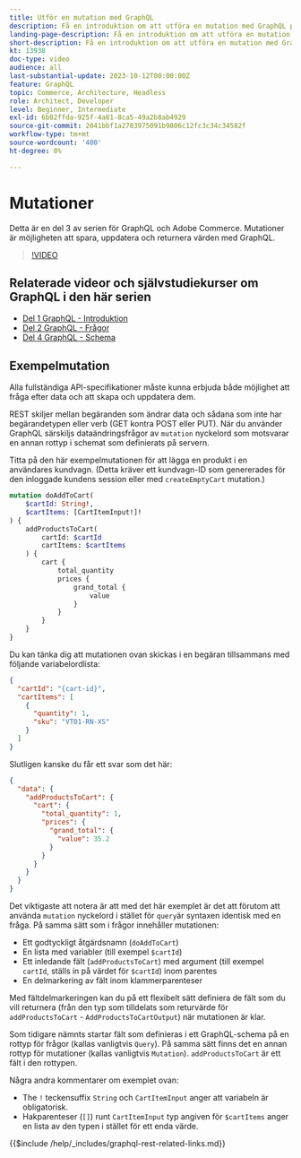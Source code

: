 ```yaml
---
title: Utför en mutation med GraphQL
description: Få en introduktion om att utföra en mutation med GraphQL på Adobe Commerce och [!DNL Magento Open Source]. Utför din första mutation med POSTER.
landing-page-description: Få en introduktion om att utföra en mutation med GraphQL på Adobe Commerce och [!DNL Magento Open Source]. Utför din första mutation med POSTER.
short-description: Få en introduktion om att utföra en mutation med GraphQL på Adobe Commerce och [!DNL Magento Open Source]. Utför din första mutation med POSTER.
kt: 13938
doc-type: video
audience: all
last-substantial-update: 2023-10-12T00:00:00Z
feature: GraphQL
topic: Commerce, Architecture, Headless
role: Architect, Developer
level: Beginner, Intermediate
exl-id: 6b82ffda-925f-4a81-8ca5-49a2b8ab4929
source-git-commit: 2041bbf1a2783975091b9806c12fc3c34c34582f
workflow-type: tm+mt
source-wordcount: '400'
ht-degree: 0%

---
```


# Mutationer

Detta är en del 3 av serien för GraphQL och Adobe Commerce. Mutationer är möjligheten att spara, uppdatera och returnera värden med GraphQL.


>[!VIDEO](https://video.tv.adobe.com/v/3424121?learn=on)

## Relaterade videor och självstudiekurser om GraphQL i den här serien

* [Del 1 GraphQL - Introduktion](../graphql-rest/intro-graphql.md)
* [Del 2 GraphQL - Frågor](../graphql-rest/graphql-queries.md)
* [Del 4 GraphQL - Schema](../graphql-rest/graphql-schema.md)

## Exempelmutation

Alla fullständiga API-specifikationer måste kunna erbjuda både möjlighet att fråga efter data och att skapa och uppdatera dem.

REST skiljer mellan begäranden som ändrar data och sådana som inte har begärandetypen eller verb (GET kontra POST eller PUT).
När du använder GraphQL särskiljs dataändringsfrågor av `mutation` nyckelord som motsvarar en annan rottyp i schemat som definierats på servern.

Titta på den här exempelmutationen för att lägga en produkt i en användares kundvagn. (Detta kräver ett kundvagn-ID som genererades för den inloggade kundens session eller med `createEmptyCart` mutation.)

```graphql
mutation doAddToCart(
    $cartId: String!,
    $cartItems: [CartItemInput!]!
) {
    addProductsToCart(
        cartId: $cartId
        cartItems: $cartItems
    ) {
        cart {
            total_quantity
            prices {
                grand_total {
                    value
                }
            }
        }
    }
}
```

Du kan tänka dig att mutationen ovan skickas i en begäran tillsammans med följande variabelordlista:

```json
{
  "cartId": "{cart-id}",
  "cartItems": [
    {
      "quantity": 1,
      "sku": "VT01-RN-XS"
    }
  ]
}
```

Slutligen kanske du får ett svar som det här:

```json
{
  "data": {
    "addProductsToCart": {
      "cart": {
        "total_quantity": 1,
        "prices": {
          "grand_total": {
            "value": 35.2
          }
        }
      }
    }
  }
}
```

Det viktigaste att notera är att med det här exemplet är det att förutom att använda `mutation` nyckelord i stället för `query`är syntaxen identisk med en fråga. På samma sätt som i frågor innehåller mutationen:

* Ett godtyckligt åtgärdsnamn (`doAddToCart`)
* En lista med variabler (till exempel `$cartId`)
* Ett inledande fält (`addProductsToCart`) med argument (till exempel `cartId`, ställs in på värdet för `$cartId`) inom parentes
* En delmarkering av fält inom klammerparenteser

Med fältdelmarkeringen kan du på ett flexibelt sätt definiera de fält som du vill returnera (från den typ som tilldelats som returvärde för `addProductsToCart` - `AddProductsToCartOutput`) när mutationen är klar.

Som tidigare nämnts startar fält som definieras i ett GraphQL-schema på en rottyp för frågor (kallas vanligtvis `Query`). På samma sätt finns det en annan rottyp för mutationer (kallas vanligtvis `Mutation`). `addProductsToCart` är ett fält i den rottypen.

Några andra kommentarer om exemplet ovan:

* The `!` teckensuffix `String` och `CartItemInput` anger att variabeln är obligatorisk.
* Hakparenteser (`[]`) runt `CartItemInput` typ angiven för `$cartItems` anger en lista av den typen i stället för ett enda värde.

{{$include /help/_includes/graphql-rest-related-links.md}}
